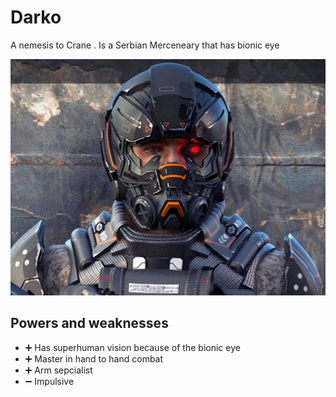 # Darko

A nemesis to Crane . Is a Serbian Merceneary that has  bionic eye  
 

![hero picture](../images/265-2657104_super-soldier-concept-art.jpg)

## Powers and weaknesses

- ➕ Has superhuman vision because of the bionic eye 
- ➕ Master in hand to hand combat 
- ➕ Arm sepcialist 
- ➖ Impulsive 
